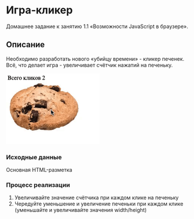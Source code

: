 # Игра-кликер

Домашнее задание к занятию 1.1 «Возможности JavaScript в браузере».

## Описание 

Необходимо разработать нового «убийцу времени» - кликер печенек. Всё, что делает игра - 
увеличивает счётчик нажатий на печеньку.

![Demo](./demo.gif)

### Исходные данные

Основная HTML-разметка

### Процесс реализации

1. Увеличивайте значение счётчика при каждом клике на печеньку
2. Чередуйте уменьшение и увеличение печеньки при каждом клике (уменьшайте и увеличивайте значения width/height)
